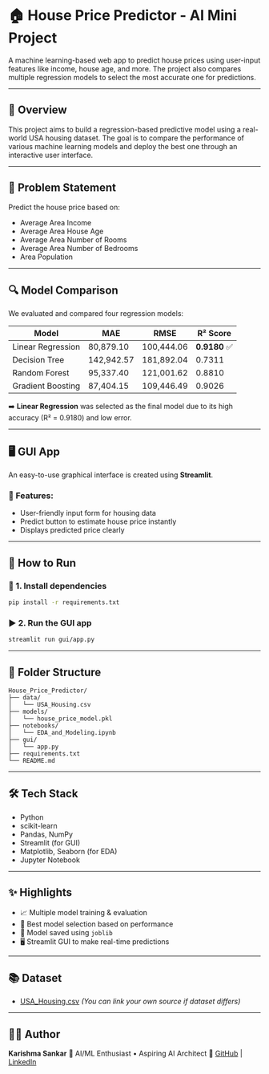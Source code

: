 
# 🏠 House Price Predictor - AI Mini Project

A machine learning-based web app to predict house prices using user-input features like income, house age, and more. The project also compares multiple regression models to select the most accurate one for predictions.

---

## 📌 Overview

This project aims to build a regression-based predictive model using a real-world USA housing dataset. The goal is to compare the performance of various machine learning models and deploy the best one through an interactive user interface.

---

## 🧠 Problem Statement

Predict the house price based on:
- Average Area Income
- Average Area House Age
- Average Area Number of Rooms
- Average Area Number of Bedrooms
- Area Population

---

## 🔍 Model Comparison

We evaluated and compared four regression models:

| Model                | MAE       | RMSE       | R² Score |
|---------------------|-----------|------------|----------|
| Linear Regression    | 80,879.10 | 100,444.06 | **0.9180** ✅ |
| Decision Tree        | 142,942.57| 181,892.04 | 0.7311   |
| Random Forest        | 95,337.40 | 121,001.62 | 0.8810   |
| Gradient Boosting    | 87,404.15 | 109,446.49 | 0.9026   |

➡️ **Linear Regression** was selected as the final model due to its high accuracy (R² = 0.9180) and low error.

---

## 🖥 GUI App

An easy-to-use graphical interface is created using **Streamlit**.

### 🎯 Features:
- User-friendly input form for housing data
- Predict button to estimate house price instantly
- Displays predicted price clearly

---

## 🚀 How to Run

### 🔧 1. Install dependencies

```bash
pip install -r requirements.txt
````

### ▶️ 2. Run the GUI app

```bash
streamlit run gui/app.py
```

---

## 📁 Folder Structure

```
House_Price_Predictor/
├── data/
│   └── USA_Housing.csv
├── models/
│   └── house_price_model.pkl
├── notebooks/
│   └── EDA_and_Modeling.ipynb
├── gui/
│   └── app.py
├── requirements.txt
└── README.md
```

---

## 🛠 Tech Stack

* Python
* scikit-learn
* Pandas, NumPy
* Streamlit (for GUI)
* Matplotlib, Seaborn (for EDA)
* Jupyter Notebook

---

## ✨ Highlights

* 📈 Multiple model training & evaluation
* 🥇 Best model selection based on performance
* 🧪 Model saved using `joblib`
* 🖥️ Streamlit GUI to make real-time predictions

---

## 📚 Dataset

* [USA\_Housing.csv](https://www.kaggle.com/datasets/sergeevich/usa-housing)
  *(You can link your own source if dataset differs)*

---

## 👩‍💻 Author

**Karishma Sankar**
📌 AI/ML Enthusiast • Aspiring AI Architect
🔗 [GitHub](https://github.com/karishmasankar) | [LinkedIn](https://www.linkedin.com/in/karishma-sankar1306/)


